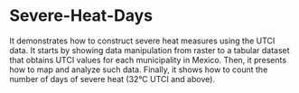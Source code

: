 # Severe-Heat-Days
It demonstrates how to construct severe heat measures using the UTCI data. It starts by showing data manipulation from raster to a tabular dataset that obtains UTCI values for each municipality in Mexico. Then, it presents how to map and analyze such data. Finally, it shows how to count the number of days of severe heat (32°C UTCI and above). 
